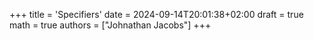 +++
title = 'Specifiers'
date = 2024-09-14T20:01:38+02:00
draft = true
math = true
authors = ["Johnathan Jacobs"]
+++
